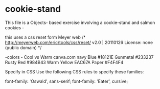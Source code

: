 # cookie-stand

This file is a Objects- based exercise involving a cookie-stand and salmon cookies - 

this uses a css reset form Meyer web
/* http://meyerweb.com/eric/tools/css/reset/ 
   v2.0 | 20110126
   License: none (public domain)
*/

-colors -
Cool vs Warm canva.com
navy Blue #18121E
Gunmetal #233237
Rusty Red #984B43
Warm Yellow EAC67A
Paper #F4F4F4

<link href="https://fonts.googleapis.com/css?family=Eater|Oswald" rel="stylesheet">
Specify in CSS
Use the following CSS rules to specify these families:

font-family: 'Oswald', sans-serif;
font-family: 'Eater', cursive;



